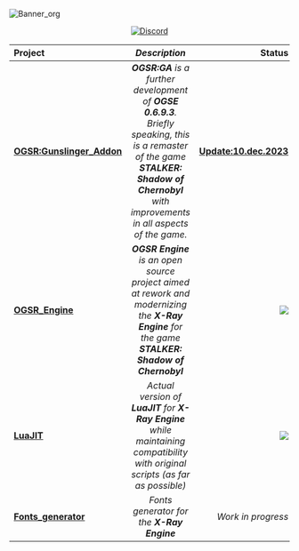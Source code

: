 ![Banner_org](https://github.com/OGSR/.github/assets/16670637/a408dd16-b713-4e25-aacd-71603edc2c89)
<p align="center">
  <a href="https://discord.gg/Q6QDxbNcfR"><img src="https://img.shields.io/discord/508530704674455562.svg?style=for-the-badge&label=Official%20OGSR%20community%20in%20Discord&logo=discord&logoColor=ffffff&color=7389D8&labelColor=6A7EC2)" alt="Discord"></a>

| Project | _Description_ | Status |
| :---         |     :---:      |          ---: |
| [**OGSR:Gunslinger_Addon**](https://discord.gg/Q6QDxbNcfR)   | _**OGSR:GA** is a further development of **OGSE 0.6.9.3**. Briefly speaking, this is a remaster of the game **STALKER: Shadow of Chernobyl** with improvements in all aspects of the game._     | [**Update:10.dec.2023**](https://drive.google.com/drive/folders/1-AYpyCF_y_WpZn2ZiO9NFBipY6kHTwZP?usp=sharing)    |
| [**OGSR_Engine**](https://github.com/OGSR/OGSR-Engine)   | _**OGSR Engine** is an open source project aimed at rework and modernizing the **X-Ray Engine** for the game **STALKER: Shadow of Chernobyl**_     | [![](https://img.shields.io/github/release/OGSR/OGSR-Engine.svg?style=for-the-badge)](https://github.com/OGSR/OGSR-Engine/releases/latest)    |
| [**LuaJIT**](https://github.com/OGSR/LuaJIT)     | _Actual version of **LuaJIT** for **X-Ray Engine** while maintaining compatibility with original scripts (as far as possible)_       | [![](https://img.shields.io/github/release/OGSR/LuaJIT.svg?style=for-the-badge)](https://github.com/OGSR/LuaJIT/releases/latest)      |
| [**Fonts_generator**](https://github.com/OGSR/Fonts_generator)     | _Fonts generator for the **X-Ray Engine**_       | _Work in progress_      |
